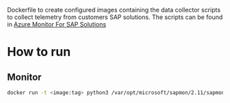 Dockerfile to create configured images containing the data collector scripts to collect telemetry from customers SAP solutions. The scripts can be found in [Azure Monitor For SAP Solutions](https://github.com/Azure/AzureMonitorForSAPSolutions)

# How to run

## Monitor
```bash
docker run -t <image:tag> python3 /var/opt/microsoft/sapmon/2.11/sapmon.py monitor
```
